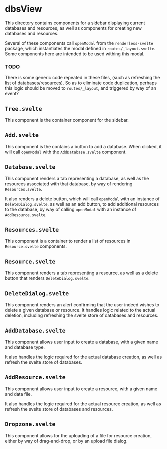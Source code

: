 # dbsView

This directory contains components for a sidebar displaying current databases and resources, as well as components for creating new databases and resources.

Several of these components call `openModal` from the `renderless-svelte` package, which instantiates the modal defined in `routes/_layout.svelte`. Some components here are intended to be used withing this modal.

### TODO

There is some generic code repeated in these files, (such as refreshing the list of databases/resources). So as to eliminate code duplication, perhaps this logic should be moved to `routes/_layout`, and triggered by way of an event?

## `Tree.svelte`

This component is the container component for the sidebar.

## `Add.svelte`

This component is the contains a button to add a database. When clicked, it will call `openModal` with the `AddDatabase.svelte` component.

## `Database.svelte`

This component renders a tab representing a database, as well as the resources associated with that database, by way of rendering `Resources.svelte`.

It also renders a delete button, which will call `openModal` with an instance of `DeleteDialog.svelte`, as well as an add button, to add additional resources to the database, by way of calling `openModal` with an instance of `AddResource.svelte`.

## `Resources.svelte`

This component is a container to render a list of resources in `Resource.svelte` components.

## `Resource.svelte`

This component renders a tab representing a resource, as well as a delete button that renders `DeleteDialog.svelte`.

## `DeleteDialog.svelte`

This component renders an alert confirming that the user indeed wishes to delete a given database or resource. It handles logic related to the actual deletion, including refreshing the svelte store of databases and resources.

## `AddDatabase.svelte`

This component allows user input to create a database, with a given name and database type.

It also handles the logic required for the actual database creation, as well as refresh the svelte store of databases.

## `AddResource.svelte`

This component allows user input to create a resource, with a given name and data file.

It also handles the logic required for the actual resource creation, as well as refresh the svelte store of databases and resources.

## `Dropzone.svelte`

This component allows for the uploading of a file for resource creation, either by way of drag-and-drop, or by an upload file dialog.
